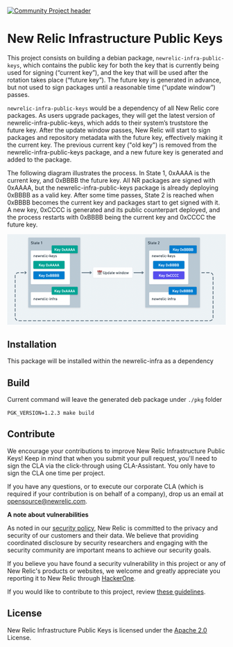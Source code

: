 [![Community Project header](https://github.com/newrelic/opensource-website/raw/master/src/images/categories/Community_Project.png)](https://opensource.newrelic.com/oss-category/#community-project)

# New Relic Infrastructure Public Keys

This project consists on building a debian package, `newrelic-infra-public-keys`, which contains the public key for both the
key that is currently being used for signing (“current key”), and the key that will be used after the rotation takes place
(“future key”). The future key is generated in advance, but not used to sign packages until a reasonable time
(“update window”) passes.

`newrelic-infra-public-keys` would be a dependency of all New Relic core packages. As users upgrade packages, they will get the
latest version of newrelic-infra-public-keys, which adds to their system’s truststore the future key. After the update window
passes, New Relic will start to sign packages and repository metadata with the future key, effectively making it the
current key. The previous current key ("old key") is removed from the newrelic-infra-public-keys package, and a new future
key is generated and added to the package.

The following diagram illustrates the process. In State 1, 0xAAAA is the current key, and 0xBBBB the future key. All NR
packages are signed with 0xAAAA, but the newrelic-infra-public-keys package is already deploying 0xBBBB as a valid key. After
some time passes, State 2 is reached when 0xBBBB becomes the current key and packages start to get signed with it. A new
key, 0xCCCC is generated and its public counterpart deployed, and the process restarts with 0xBBBB being the current key
and 0xCCCC the future key.

![Signing Key Diagram](./doc/signing_key_diagram.png "Signing Key Diagram")

## Installation

This package will be installed within the newrelic-infra as a dependency

## Build

Current command will leave the generated deb package under `./pkg` folder
```shell
PGK_VERSION=1.2.3 make build
```

## Contribute

We encourage your contributions to improve  New Relic Infrastructure Public Keys! Keep in mind that when you submit your pull request, you'll need to sign the CLA via the click-through using CLA-Assistant. You only have to sign the CLA one time per project.

If you have any questions, or to execute our corporate CLA (which is required if your contribution is on behalf of a company), drop us an email at opensource@newrelic.com.

**A note about vulnerabilities**

As noted in our [security policy](../../security/policy), New Relic is committed to the privacy and security of our customers and their data. We believe that providing coordinated disclosure by security researchers and engaging with the security community are important means to achieve our security goals.

If you believe you have found a security vulnerability in this project or any of New Relic's products or websites, we welcome and greatly appreciate you reporting it to New Relic through [HackerOne](https://hackerone.com/newrelic).

If you would like to contribute to this project, review [these guidelines](./CONTRIBUTING.md).

## License
New Relic Infrastructure Public Keys is licensed under the [Apache 2.0](http://apache.org/licenses/LICENSE-2.0.txt) License.

